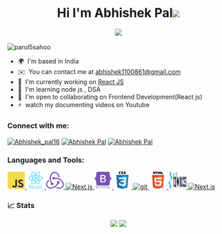 <h1 align="center">Hi I'm Abhishek Pal<img src="https://raw.githubusercontent.com/aemmadi/aemmadi/master/wave.gif" width="30px"></h1>
<p align="center">
  <img src="https://readme-typing-svg.herokuapp.com?color=E22FE4&width=380&height=45&lines=Front+End+Developer;Freelancer;Open-Source+Enthusiast;Nice+To+Meet+You+...&center=true">
  </p>
  <p align="left"> <img src="https://komarev.com/ghpvc/?username=parul5sahoo&label=Profile%20views&color=0e75b6&style=flat" alt="parul5sahoo" /> </p>

* 🌍  I'm based in India
* ✉️  You can contact me at [abhishek1100861@gmail.com](mailto:abhishek1100861@gmail.com)
* 🚀  I'm currently working on [React JS](http://reactjs.org/)
* 🧠  I'm learning node js , DSA 
* 🤝  I'm open to collaborating on Frontend Development(React js)
* ⚡  watch my documenting videos on Youtube


<h3 align="left">Connect with me:</h3>
<p align="left">
  <a href="https://twitter.com/Abhishek_pal16" target="blank"
    ><img
      align="center"
      src="https://raw.githubusercontent.com/rahuldkjain/github-profile-readme-generator/master/src/images/icons/Social/twitter.svg"
      alt="Abhishek_pal16"
      height="30"
      width="40"
  /></a>
  <a href="https://www.linkedin.com/in/abhishek-pal-907866218/" target="blank"
    ><img
      align="center"
       src="https://raw.githubusercontent.com/rahuldkjain/github-profile-readme-generator/master/src/images/icons/Social/linked-in-alt.svg"
      alt="Abhishek Pal"
      height="30"
      width="40"
  /></a>
  <a href="https://www.instagram.com/abhishek_pal16/" target="blank"
    ><img
      align="center"
    src="https://raw.githubusercontent.com/rahuldkjain/github-profile-readme-generator/master/src/images/icons/Social/instagram.svg"
      alt="Abhishek Pal"
      height="30"
      width="40"
  /></a>
</p>



<h3 align="left">Languages and Tools:</h3>
<p align="left">
	
   <a href="https://developer.mozilla.org/en-US/docs/Web/JavaScript" target="_blank" >
    <img
      src="https://raw.githubusercontent.com/devicons/devicon/master/icons/javascript/javascript-original.svg"
      alt="javascript"
      width="40"
      height="40"
    />
  </a>
	
   <a href="https://reactjs.org/" target="_blank">
    <img
      src="https://raw.githubusercontent.com/devicons/devicon/master/icons/react/react-original-wordmark.svg"
      alt="react"
      width="40"
      height="40"
    />
  </a>
  <a href="https://redux.js.org" target="_blank">
    <img
      src="https://raw.githubusercontent.com/devicons/devicon/master/icons/redux/redux-original.svg"
      alt="redux"
      width="40"
      height="40"
    />
  </a>
  <a href="https://nextjs.org/" target="_blank">
    <img
      src="https://cdn.jsdelivr.net/gh/devicons/devicon/icons/nextjs/nextjs-original.svg"
      alt="Next.js"
      width="40"
      height="40"
    />
  </a>	
  <a href="https://getbootstrap.com" target="_blank">
    <img
      src="https://raw.githubusercontent.com/devicons/devicon/master/icons/bootstrap/bootstrap-plain-wordmark.svg"
      alt="bootstrap"
      width="40"
      height="40"
    />
  </a>


  <a href="https://www.w3schools.com/css/" target="_blank">
    <img
      src="https://raw.githubusercontent.com/devicons/devicon/master/icons/css3/css3-original-wordmark.svg"
      alt="css3"
      width="40"
      height="40"
    />
  </a>

  <a href="https://git-scm.com/" target="_blank">
    <img
      src="https://www.vectorlogo.zone/logos/git-scm/git-scm-icon.svg"
      alt="git"
      width="40"
      height="40"
    />
  </a>

  <a href="https://www.w3.org/html/" target="_blank">
    <img
      src="https://raw.githubusercontent.com/devicons/devicon/master/icons/html5/html5-original-wordmark.svg"
      alt="html5"
      width="40"
      height="40"
    />
  </a>


  <a href="https://tailwindcss.com/" target="_blank">
    <img
      src="https://raw.githubusercontent.com/devicons/devicon/master/icons/tailwindcss/tailwindcss-original-wordmark.svg"
      alt="nodejs"
      width="40"
      height="40"
    />
  </a>



  <a href="https://mui.com/" target="_blank">
    <img
      src="https://cdn.jsdelivr.net/gh/devicons/devicon/icons/materialui/materialui-original.svg" 
      alt="Next.js"
      width="40"
      height="40"
    />
  </a>	
	
	
	
</p>

<h3 align="left">📈 Stats</h3>
<p align="center">
	
  <img width="48%" src="https://github-readme-stats.vercel.app/api?username=Abhi-paul16&show_icons=true&theme=tokyonight" />
  <img width="48%" src="https://github-readme-streak-stats.herokuapp.com/?user=Abhi-paul16&theme=tokyonight" />
</p>

